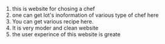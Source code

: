 1. this is website for chosing a chef
2. one can get lot's inoformation of various type of chef here
3. You can get various recipe here. 
4. It is very moder and clean website
5. the user experince of this website is greate